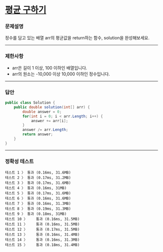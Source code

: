# <a href="https://school.programmers.co.kr/learn/courses/30/lessons/12944">평균 구하기</a>

### 문제설명

정수를 담고 있는 배열 arr의 평균값을 return하는 함수, solution을 완성해보세요.

***

### 제한사항

 - arr은 길이 1 이상, 100 이하인 배열입니다.
 - arr의 원소는 -10,000 이상 10,000 이하인 정수입니다.

***

### 답안
``` csharp
public class Solution {
    public double solution(int[] arr) {
        double answer = 0;
        for(int i = 0; i < arr.Length; i++) {
            answer += arr[i];
        }
        answer /= arr.Length;
        return answer;
    }
}
```

***

### 정확성 테스트
```
테스트 1 〉	통과 (0.16ms, 31.6MB)
테스트 2 〉	통과 (0.17ms, 31.2MB)
테스트 3 〉	통과 (0.17ms, 31.6MB)
테스트 4 〉	통과 (0.16ms, 31MB)
테스트 5 〉	통과 (0.17ms, 31.6MB)
테스트 6 〉	통과 (0.16ms, 31.6MB)
테스트 7 〉	통과 (0.16ms, 31.3MB)
테스트 8 〉	통과 (0.19ms, 31.3MB)
테스트 9 〉	통과 (0.18ms, 31MB)
테스트 10 〉	통과 (0.16ms, 31.5MB)
테스트 11 〉	통과 (0.16ms, 31.5MB)
테스트 12 〉	통과 (0.17ms, 31.5MB)
테스트 13 〉	통과 (0.16ms, 31.4MB)
테스트 14 〉	통과 (0.16ms, 31.3MB)
테스트 15 〉	통과 (0.18ms, 31.4MB)
```